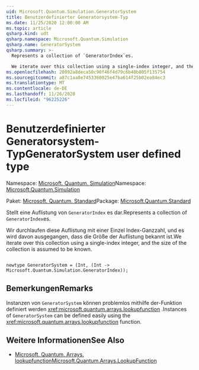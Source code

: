 ```yaml
---
uid: Microsoft.Quantum.Simulation.GeneratorSystem
title: Benutzerdefinierter Generatorsystem-Typ
ms.date: 11/25/2020 12:00:00 AM
ms.topic: article
qsharp.kind: udt
qsharp.namespace: Microsoft.Quantum.Simulation
qsharp.name: GeneratorSystem
qsharp.summary: >-
  Represents a collection of `GeneratorIndex`es.

  We iterate over this collection using a single-index integer, and the size of the collection is assumed to be known.
ms.openlocfilehash: 20092a8deca50c90f46f4d79c6b40b805f135754
ms.sourcegitcommit: a87c1aa8e7453360025e47ba614f25b02ea84ec3
ms.translationtype: MT
ms.contentlocale: de-DE
ms.lasthandoff: 11/26/2020
ms.locfileid: "96225226"
---
```

# <a name="generatorsystem-user-defined-type"></a><span data-ttu-id="69527-102">Benutzerdefinierter Generatorsystem-Typ</span><span class="sxs-lookup"><span data-stu-id="69527-102">GeneratorSystem user defined type</span></span>

<span data-ttu-id="69527-103">Namespace: [Microsoft. Quantum. Simulation](xref:Microsoft.Quantum.Simulation)</span><span class="sxs-lookup"><span data-stu-id="69527-103">Namespace: [Microsoft.Quantum.Simulation](xref:Microsoft.Quantum.Simulation)</span></span>

<span data-ttu-id="69527-104">Paket: [Microsoft. Quantum. Standard](https://nuget.org/packages/Microsoft.Quantum.Standard)</span><span class="sxs-lookup"><span data-stu-id="69527-104">Package: [Microsoft.Quantum.Standard](https://nuget.org/packages/Microsoft.Quantum.Standard)</span></span>


<span data-ttu-id="69527-105">Stellt eine Auflistung von `GeneratorIndex` es dar.</span><span class="sxs-lookup"><span data-stu-id="69527-105">Represents a collection of `GeneratorIndex`es.</span></span>

<span data-ttu-id="69527-106">Wir durchlaufen diese Auflistung mit einer Einzel Index-Ganzzahl, und es wird davon ausgegangen, dass die Größe der Auflistung bekannt ist.</span><span class="sxs-lookup"><span data-stu-id="69527-106">We iterate over this collection using a single-index integer, and the size of the collection is assumed to be known.</span></span>

```qsharp

newtype GeneratorSystem = (Int, (Int -> Microsoft.Quantum.Simulation.GeneratorIndex));
```



## <a name="remarks"></a><span data-ttu-id="69527-107">Bemerkungen</span><span class="sxs-lookup"><span data-stu-id="69527-107">Remarks</span></span>

<span data-ttu-id="69527-108">Instanzen von `GeneratorSystem` können problemlos mithilfe der-Funktion definiert werden <xref:microsoft.quantum.arrays.lookupfunction> .</span><span class="sxs-lookup"><span data-stu-id="69527-108">Instances of `GeneratorSystem` can be defined easily using the <xref:microsoft.quantum.arrays.lookupfunction> function.</span></span>

## <a name="see-also"></a><span data-ttu-id="69527-109">Weitere Informationen</span><span class="sxs-lookup"><span data-stu-id="69527-109">See Also</span></span>

- [<span data-ttu-id="69527-110">Microsoft. Quantum. Arrays. lookupfunction</span><span class="sxs-lookup"><span data-stu-id="69527-110">Microsoft.Quantum.Arrays.LookupFunction</span></span>](xref:Microsoft.Quantum.Arrays.LookupFunction)